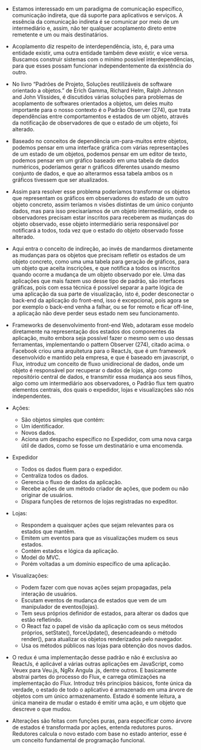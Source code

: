 - Estamos interessado em um paradigma de comunicação específico, comunicação indireta, que dá suporte para aplicativos e serviços.
A essência da comunicação indireta é se comunicar por meio de um intermediário e, assim, não ter qualquer acoplamento direto entre remetente e um ou mais destinatários.

- Acoplamento  diz respeito de interdependência, isto, é, para uma entidade existir, uma outra entidade também deve existir, e vice versa. Buscamos construir sistemas com o mínimo possível interdependências, para que esses possam funcionar independentemente da existência do outro.

- No livro “Padrões de Projeto, Soluções reutilizáveis de software orientado a objetos.” de Erich Gamma, Richard Helm, Ralph Johnson and John Vlissides, é discutidos várias soluções para problemas de acoplamento de softwares orientados a objetos, um deles muito importante para o nosso contexto é o Padrão Observer (274), que trata dependências entre comportamentos e estados de um objeto, através da notificação de observadores de que o estado de um objeto, foi alterado.

- Baseado no conceitos de dependência um-para-muitos entre objetos, podemos pensar em uma interface gráfica com várias representações de um estado de um objetos, podemos pensar em um editor de texto, podemos pensar em um gráfico baseado em uma tabela de dados numéricos, poderíamos gerar n gráficos diferentes usando mesmo conjunto de dados, e que ao alterarmos essa tabela ambos os n gráficos  tivessem que ser atualizados.

- Assim para resolver esse problema poderíamos transformar os objetos que representam os gráficos em observadores do estado de um outro objeto concreto, assim teríamos n visões distintas de um único conjunto dados, mas para isso precisaríamos de um objeto intermediário, onde os observadores precisam estar inscritos para receberem as mudanças do objeto observado, esse objeto intermediário seria responsável por notificará a todos, toda vez que o estado do objeto observado fosse alterado.

- Aqui entra o conceito de indireção, ao invés de mandarmos diretamente as mudanças para os objetos que precisam refletir os estados de um objeto concreto, como uma uma tabela para geração de gráficos, para um objeto que aceita inscrições, e que notifica a todos os inscritos quando ocorre a mudança de um objeto observado por ele.
Uma das aplicações que mais fazem uso desse tipo de padrão, são interfaces gráficas, pois com essa técnica é possível separar a parte lógica de uma aplicação da sua parte de visualização, isto é, poder desconectar o back-end da aplicação do front-end, isso é excepcional, pois agora se por exemplo o back-end venha a falhar, ou se for remoto e ficar off-line, a aplicação não deve perder seus estado nem seu funcionamento.

- Frameworks de desenvolvimento front-end  Web, adotaram esse modelo diretamente na representação dos estados dos componentes da aplicação, muito embora seja possível fazer o mesmo sem o uso dessas ferramentas, implementando o pattern Observer (274), citado acima.
o Facebook criou uma arquitetura para o ReactJs, que é um framework desenvolvido e mantido pela empresa, e que é baseado em javascript, o Flux, introduz um conceito de fluxo unidirecional de dados, onde  um objeto é responsável por recuperar o dados de lojas, algo como repositório central de dados, e transmitir essa mudança aos seus filhos, algo como um intermediário aos observadores, o Padrão flux tem quatro elementos centrais, dos quais o expedidor, lojas e visualizações são nós independentes. 

- Ações:
    - São objetos simples que contém: 
    - Um identificador.
    - Novos dados.
    - Aciona um despacho específico no Expedidor, com uma nova carga útil de dados, como se fosse um destinatário e uma encomenda.

- Expedidor
    - Todos os dados fluem para o expedidor.
    - Centraliza todos os dados.
    - Gerencia o fluxo de dados da aplicação.
    - Recebe ações de um método criador de ações, que podem ou não originar de usuários.
    - Dispara funções de retornos de lojas registradas no expeditor.

 - Lojas:
    - Respondem a quaisquer ações que sejam relevantes para os estados que mantêm.
    - Emitem um eventos para que as visualizações mudem os seus estados.
    - Contém estados e lógica da aplicação.
    - Model do MVC.
    - Porém voltadas a um domínio específico de uma aplicação.

- Visualizações:
    - Podem fazer com que novas ações sejam propagadas, pela interação de usuários.
    - Escutam eventos de mudança de estados que vem de um manipulador de eventos(lojas).
    - Tem seus próprios definidor de estados, para alterar os dados que estão refletindo.
    - O React faz o papel de visão da aplicação com os seus métodos próprios, setState(), forceUpdate(), desencadeando o método render(), para atualizar os objetos renderizados pelo navegador.
    - Usa os métodos públicos nas lojas para obtenção dos novos dados.

- O redux é uma implementação desse padrão e não é exclusiva ao ReactJs, é aplicável a várias outras aplicações em JavaScript, como Veuex para Veu.js, NgRx Angula .js, dentre outros. E basicamente abstrai partes do processo do Flux, e carrega otimizações na implementação do Flux.
Introduz três princípios básicos, fonte única da verdade, o estado de todo o aplicativo é armazenado em uma árvore de objetos com um único armazenamento.
Estado é somente leitura, a única maneira de mudar o estado é emitir uma ação, e um  objeto que descreve o que mudou.

- Alterações são feitas com funções puras, para especificar como árvore de estados é transformada por ações, entenda redutores puros.
Redutores calcula o novo estado com base no estado anterior, esse é um conceito fundamental de programação funcional.
